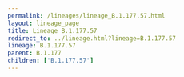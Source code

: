 ```yaml
---
permalink: /lineages/lineage_B.1.177.57.html
layout: lineage_page
title: Lineage B.1.177.57
redirect_to: ../lineage.html?lineage=B.1.177.57
lineage: B.1.177.57
parent: B.1.177
children: ['B.1.177.57']
---
```

